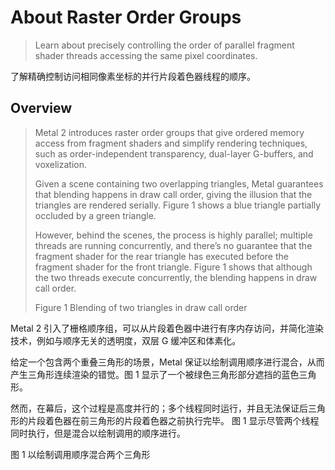 #  About Raster Order Groups

> Learn about precisely controlling the order of parallel fragment shader threads accessing the same pixel coordinates.

了解精确控制访问相同像素坐标的并行片段着色器线程的顺序。

## Overview

> Metal 2 introduces raster order groups that give ordered memory access from fragment shaders and simplify rendering techniques, such as order-independent transparency, dual-layer G-buffers, and voxelization.
>
> Given a scene containing two overlapping triangles, Metal guarantees that blending happens in draw call order, giving the illusion that the triangles are rendered serially. Figure 1 shows a blue triangle partially occluded by a green triangle.
>
> However, behind the scenes, the process is highly parallel; multiple threads are running concurrently, and there’s no guarantee that the fragment shader for the rear triangle has executed before the fragment shader for the front triangle. Figure 1 shows that although the two threads execute concurrently, the blending happens in draw call order.
>
> Figure 1 Blending of two triangles in draw call order

Metal 2 引入了栅格顺序组，可以从片段着色器中进行有序内存访问，并简化渲染技术，例如与顺序无关的透明度，双层 G 缓冲区和体素化。

给定一个包含两个重叠三角形的场景，Metal 保证以绘制调用顺序进行混合，从而产生三角形连续渲染的错觉。图 1 显示了一个被绿色三角形部分遮挡的蓝色三角形。

然而，在幕后，这个过程是高度并行的；多个线程同时运行，并且无法保证后三角形的片段着色器在前三角形的片段着色器之前执行完毕。 图 1 显示尽管两个线程同时执行，但是混合以绘制调用的顺序进行。

图 1 以绘制调用顺序混合两个三角形





